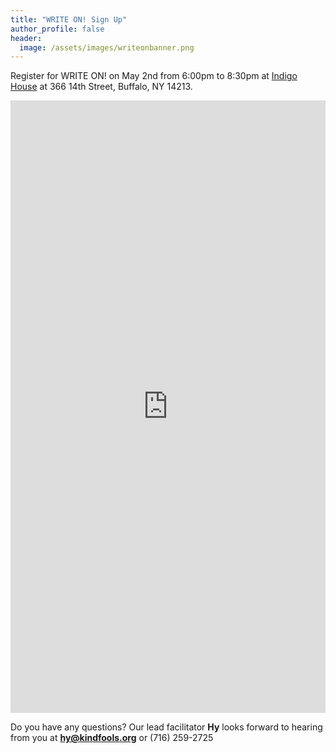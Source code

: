 ```yaml
---
title: "WRITE ON! Sign Up"
author_profile: false
header:
  image: /assets/images/writeonbanner.png
---
```


Register for WRITE ON! on May 2nd from 6:00pm to 8:30pm
at [Indigo House](https://www.indigohousebuffalo.com) at 366 14th Street, Buffalo, NY 14213.

<iframe src="https://docs.google.com/forms/d/e/1FAIpQLSek_PrcGqo_f9EajHCTh6m_Bg7T76rrjXrG3EChmPoMTyvUvg/viewform?embedded=true&usp=pp_url&entry.1094639681=Tues+May+2nd+at+6:00pm+at+Indigo+House+(366+14th+St)" width="100%" height="980" frameborder="0" marginheight="0" marginwidth="0" onload = "window.parent.scrollTo(0,0)">Loading…</iframe>

Do you have any questions? Our lead facilitator **Hy** looks forward to hearing from you at **[hy@kindfools.org](mailto:hy@kindfools.org)** or (716) 259-2725
